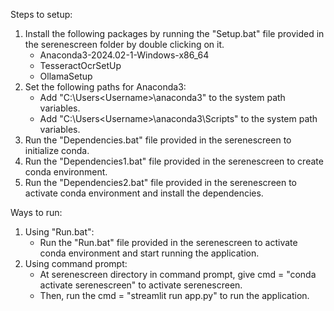 
Steps to setup:

  1. Install the following packages by running the "Setup.bat" file provided in the serenescreen folder by double clicking on it.
      - Anaconda3-2024.02-1-Windows-x86_64
      - TesseractOcrSetUp
      - OllamaSetup
  2. Set the following paths for Anaconda3: 
      - Add "C:\Users\<Username>\anaconda3" to the system path variables. 
      - Add "C:\Users\<Username>\anaconda3\Scripts" to the system path variables.
  3. Run the "Dependencies.bat" file provided in the serenescreen to initialize conda.
  4. Run the "Dependencies1.bat" file provided in the serenescreen to create conda environment.
  5. Run the "Dependencies2.bat" file provided in the serenescreen to activate conda environment and install the dependencies.

Ways to run:

  1. Using "Run.bat":
      - Run the "Run.bat" file provided in the serenescreen to activate conda environment and start running the application.
  2. Using command prompt:
      - At serenescreen directory in command prompt, give cmd = "conda activate serenescreen" to activate serenescreen.
      - Then, run the cmd = "streamlit run app.py" to run the application.
